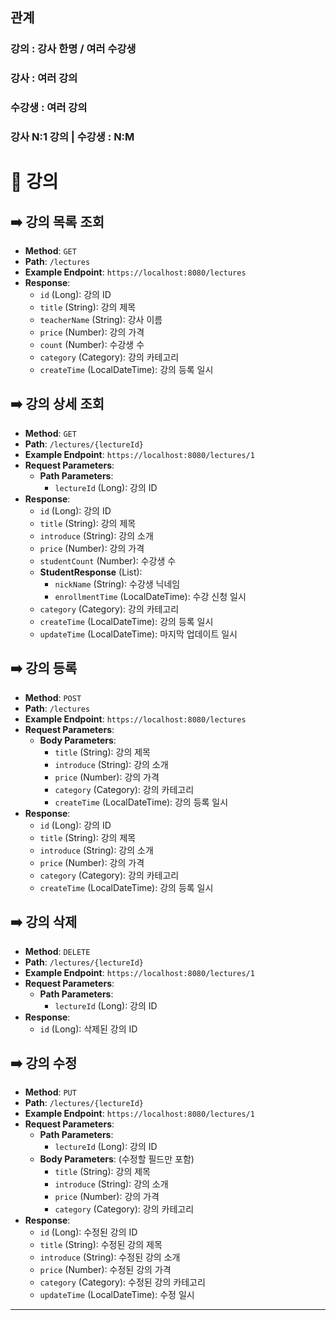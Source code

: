 ## 관계
### 강의 : 강사 한명 / 여러 수강생
### 강사 : 여러 강의
### 수강생 : 여러 강의
### 강사 N:1 강의 | 수강생 : N:M

# 👥 강의

## ➡️ **강의 목록 조회**
- **Method**: `GET`
- **Path**: `/lectures`
- **Example Endpoint**: `https://localhost:8080/lectures`
- **Response**:
    - `id` (Long): 강의 ID
    - `title` (String): 강의 제목
    - `teacherName` (String): 강사 이름
    - `price` (Number): 강의 가격
    - `count` (Number): 수강생 수
    - `category` (Category): 강의 카테고리
    - `createTime` (LocalDateTime): 강의 등록 일시

## ➡️ **강의 상세 조회**
- **Method**: `GET`
- **Path**: `/lectures/{lectureId}`
- **Example Endpoint**: `https://localhost:8080/lectures/1`
- **Request Parameters**:
    - **Path Parameters**:
        - `lectureId` (Long): 강의 ID
- **Response**:
    - `id` (Long): 강의 ID
    - `title` (String): 강의 제목
    - `introduce` (String): 강의 소개
    - `price` (Number): 강의 가격
    - `studentCount` (Number): 수강생 수
    - **StudentResponse** (List):
        - `nickName` (String): 수강생 닉네임
        - `enrollmentTime` (LocalDateTime): 수강 신청 일시
    - `category` (Category): 강의 카테고리
    - `createTime` (LocalDateTime): 강의 등록 일시
    - `updateTime` (LocalDateTime): 마지막 업데이트 일시

## ➡️ **강의 등록**
- **Method**: `POST`
- **Path**: `/lectures`
- **Example Endpoint**: `https://localhost:8080/lectures`
- **Request Parameters**:
    - **Body Parameters**:
        - `title` (String): 강의 제목
        - `introduce` (String): 강의 소개
        - `price` (Number): 강의 가격
        - `category` (Category): 강의 카테고리
        - `createTime` (LocalDateTime): 강의 등록 일시
- **Response**:
    - `id` (Long): 강의 ID
    - `title` (String): 강의 제목
    - `introduce` (String): 강의 소개
    - `price` (Number): 강의 가격
    - `category` (Category): 강의 카테고리
    - `createTime` (LocalDateTime): 강의 등록 일시

## ➡️ **강의 삭제**
- **Method**: `DELETE`
- **Path**: `/lectures/{lectureId}`
- **Example Endpoint**: `https://localhost:8080/lectures/1`
- **Request Parameters**:
    - **Path Parameters**:
        - `lectureId` (Long): 강의 ID
- **Response**:
    - `id` (Long): 삭제된 강의 ID

## ➡️ **강의 수정**
- **Method**: `PUT`
- **Path**: `/lectures/{lectureId}`
- **Example Endpoint**: `https://localhost:8080/lectures/1`
- **Request Parameters**:
    - **Path Parameters**:
        - `lectureId` (Long): 강의 ID
    - **Body Parameters**: (수정할 필드만 포함)
        - `title` (String): 강의 제목
        - `introduce` (String): 강의 소개
        - `price` (Number): 강의 가격
        - `category` (Category): 강의 카테고리
- **Response**:
    - `id` (Long): 수정된 강의 ID
    - `title` (String): 수정된 강의 제목
    - `introduce` (String): 수정된 강의 소개
    - `price` (Number): 수정된 강의 가격
    - `category` (Category): 수정된 강의 카테고리
    - `updateTime` (LocalDateTime): 수정 일시

---
